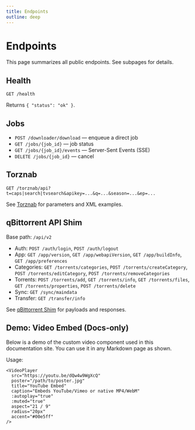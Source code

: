 ```yaml
---
title: Endpoints
outline: deep
---
```


# Endpoints

This page summarizes all public endpoints. See subpages for details.

## Health

```http
GET /health
```

Returns `{ "status": "ok" }`.

## Jobs

- `POST /downloader/download` — enqueue a direct job
- `GET /jobs/{job_id}` — job status
- `GET /jobs/{job_id}/events` — Server-Sent Events (SSE)
- `DELETE /jobs/{job_id}` — cancel

## Torznab

```http
GET /torznab/api?t=caps|search|tvsearch&apikey=...&q=...&season=...&ep=...
```

See [Torznab](/api/torznab) for parameters and XML examples.

## qBittorrent API Shim

Base path: `/api/v2`

- Auth: `POST /auth/login`, `POST /auth/logout`
- App: `GET /app/version`, `GET /app/webapiVersion`, `GET /app/buildInfo`, `GET /app/preferences`
- Categories: `GET /torrents/categories`, `POST /torrents/createCategory`, `POST /torrents/editCategory`, `POST /torrents/removeCategories`
- Torrents: `POST /torrents/add`, `GET /torrents/info`, `GET /torrents/files`, `GET /torrents/properties`, `POST /torrents/delete`
- Sync: `GET /sync/maindata`
- Transfer: `GET /transfer/info`

See [qBittorrent Shim](/api/qbittorrent) for payloads and responses.

## Demo: Video Embed (Docs‑only)

Below is a demo of the custom video component used in this documentation site. You can use it in any Markdown page as shown.

<VideoPlayer
  src="https://flare.zacklack.de/3FxQ2/oI6Tgl.mp4/raw"
  poster="https://images.unsplash.com/photo-1501004318641-b39e6451bec6?q=80&w=1200&auto=format&fit=crop"
  title="Sample: Flower in 4K"
  caption="Native MP4 playback with animated UI"
  :autoplay="false"
  :muted="true"
  :controls="true"
  aspect="16 / 9"
  radius="16px"
  accent="#7c5cff"
/>

Usage:

```vue
<VideoPlayer
  src="https://youtu.be/dQw4w9WgXcQ"
  poster="/path/to/poster.jpg"
  title="YouTube Embed"
  caption="Embeds YouTube/Vimeo or native MP4/WebM"
  :autoplay="true"
  :muted="true"
  aspect="21 / 9"
  radius="20px"
  accent="#00e5ff"
/> 
```

